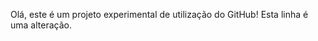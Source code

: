 <!-- md = mak down-->
Olá, este é um projeto experimental de utilização do GitHub!
Esta linha é uma alteração.
